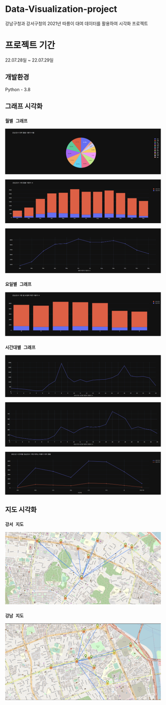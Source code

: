 # Data-Visualization-project

강남구청과 강서구청의 2021년 따릉이 대여 데이터를 활용하여 시각화 프로젝트

# 프로젝트 기간

22.07.28일 ~ 22.07.29일

## 개발환경

Python - 3.8  

## 그래프 시각화

### `월별 그래프`  
![<MonthPie>](./image/월별파이.png)  

![<MonthBar>](./image/월별바.png)  

![<MonthLine>](./image/월별선.png)  

### `요일별 그래프`  
![<WeekelyBar>](./image/요일바.png)  

### `시간대별 그래프`  
![<TimeGangseo>](./image/강서시간.png)  

![<TimeGangnam>](./image/강남시간.png)  

![<TimeOverall>](./image/전체시간.png)  

## 지도 시각화
### `강서 지도` 
![<Gangseo>](./image/강서지도.png)  

### `강남 지도`  
![<Gangnam>](./image/강남지도.png)  
